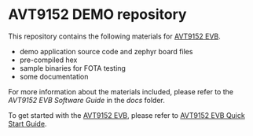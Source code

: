 # AVT9152 DEMO repository

This repository contains the following materials for  [AVT9152 EVB][evb_link].
- demo application source code and zephyr board files
- pre-compiled hex
- sample binaries for FOTA testing
- some documentation

For more information about the materials included, please refer to the *AVT9152 EVB Software Guide* in the *docs* folder. 

To get started with the [AVT9152 EVB][evb_link], please refer to [AVT9152 EVB Quick Start Guide][evb_quick_start_link].




[evb_link]:
https://www.avnet.com/wps/portal/us/products/avnet-boards/avnet-board-families/avnet-avt9152/avt9152kit-eval-kit

[evb_quick_start_link]:
http://avnet.me/AVT9152QSG

